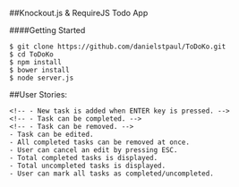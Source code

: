 ##Knockout.js & RequireJS Todo App

####Getting Started
```
$ git clone https://github.com/danielstpaul/ToDoKo.git
$ cd ToDoKo
$ npm install
$ bower install
$ node server.js
```
##User Stories:
```
<!-- - New task is added when ENTER key is pressed. -->
<!-- - Task can be completed. -->
<!-- - Task can be removed. -->
- Task can be edited.
- All completed tasks can be removed at once.
- User can cancel an edit by pressing ESC.
- Total completed tasks is displayed.
- Total uncompleted tasks is displayed.
- User can mark all tasks as completed/uncompleted.
```
